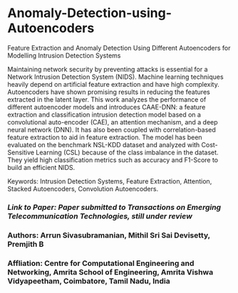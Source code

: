 # Anomaly-Detection-using-Autoencoders
Feature Extraction and Anomaly Detection Using Different Autoencoders for Modelling Intrusion Detection Systems

Maintaining network security by preventing attacks is essential for a
Network Intrusion Detection System (NIDS). Machine learning techniques heavily depend on artificial feature extraction and have high complexity. Autoencoders have shown promising results in reducing the features extracted in the latent layer. This work analyzes the performance of different autoencoder models and introduces CAAE-DNN: a feature extraction and classification intrusion detection model based on a convolutional auto-encoder (CAE), an attention mechanism, and a deep neural network (DNN). It has also been coupled with correlation-based feature extraction to aid in feature extraction. The model has been evaluated on the benchmark NSL-KDD dataset and analyzed with Cost-Sensitive Learning (CSL) because of the class imbalance in the dataset. They yield high classification metrics such as accuracy and F1-Score to build an efficient NIDS.

Keywords: Intrusion Detection Systems, Feature Extraction, Attention, Stacked Autoencoders, Convolution Autoencoders.

### *Link to Paper: Paper submitted to Transactions on Emerging Telecommunication Technologies, still under review*
### Authors: Arrun Sivasubramanian, Mithil Sri Sai Devisetty, Premjith B
### Affliation: Centre for Computational Engineering and Networking, Amrita School of Engineering, Amrita Vishwa Vidyapeetham, Coimbatore, Tamil Nadu, India 
